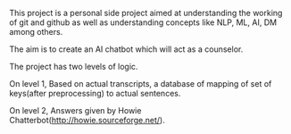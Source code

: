 This project is a personal side project aimed at understanding the working of git and github as well as understanding concepts like NLP, ML, AI, DM among others.

The aim is to create an AI chatbot which will act as a counselor.

The project has two levels of logic.

On level 1,
Based on actual transcripts, a database of mapping of set of keys(after preprocessing) to actual sentences.

On level 2, 
Answers given by Howie Chatterbot(http://howie.sourceforge.net/).



